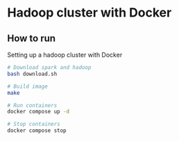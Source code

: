 # Hadoop cluster with Docker

## How to run

Setting up a hadoop cluster with Docker

```bash
# Download spark and hadoop
bash download.sh

# Build image
make

# Run containers
docker compose up -d

# Stop containers
docker compose stop
```
